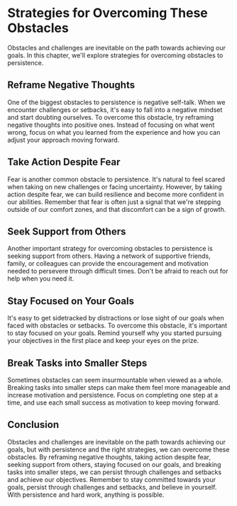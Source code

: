 Strategies for Overcoming These Obstacles
=========================================================================================

Obstacles and challenges are inevitable on the path towards achieving our goals. In this chapter, we'll explore strategies for overcoming obstacles to persistence.

Reframe Negative Thoughts
-------------------------

One of the biggest obstacles to persistence is negative self-talk. When we encounter challenges or setbacks, it's easy to fall into a negative mindset and start doubting ourselves. To overcome this obstacle, try reframing negative thoughts into positive ones. Instead of focusing on what went wrong, focus on what you learned from the experience and how you can adjust your approach moving forward.

Take Action Despite Fear
------------------------

Fear is another common obstacle to persistence. It's natural to feel scared when taking on new challenges or facing uncertainty. However, by taking action despite fear, we can build resilience and become more confident in our abilities. Remember that fear is often just a signal that we're stepping outside of our comfort zones, and that discomfort can be a sign of growth.

Seek Support from Others
------------------------

Another important strategy for overcoming obstacles to persistence is seeking support from others. Having a network of supportive friends, family, or colleagues can provide the encouragement and motivation needed to persevere through difficult times. Don't be afraid to reach out for help when you need it.

Stay Focused on Your Goals
--------------------------

It's easy to get sidetracked by distractions or lose sight of our goals when faced with obstacles or setbacks. To overcome this obstacle, it's important to stay focused on your goals. Remind yourself why you started pursuing your objectives in the first place and keep your eyes on the prize.

Break Tasks into Smaller Steps
------------------------------

Sometimes obstacles can seem insurmountable when viewed as a whole. Breaking tasks into smaller steps can make them feel more manageable and increase motivation and persistence. Focus on completing one step at a time, and use each small success as motivation to keep moving forward.

Conclusion
----------

Obstacles and challenges are inevitable on the path towards achieving our goals, but with persistence and the right strategies, we can overcome these obstacles. By reframing negative thoughts, taking action despite fear, seeking support from others, staying focused on our goals, and breaking tasks into smaller steps, we can persist through challenges and setbacks and achieve our objectives. Remember to stay committed towards your goals, persist through challenges and setbacks, and believe in yourself. With persistence and hard work, anything is possible.
